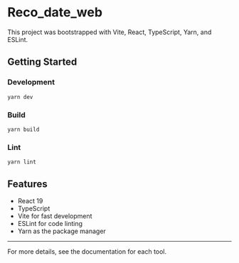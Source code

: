 # Reco_date_web

This project was bootstrapped with Vite, React, TypeScript, Yarn, and ESLint.

## Getting Started

### Development
```
yarn dev
```

### Build
```
yarn build
```

### Lint
```
yarn lint
```

## Features
- React 19
- TypeScript
- Vite for fast development
- ESLint for code linting
- Yarn as the package manager

---

For more details, see the documentation for each tool.
